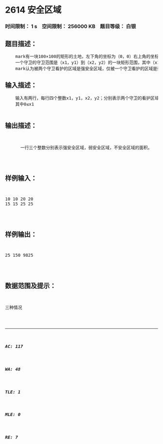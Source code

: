 # 2614 安全区域   
### 时间限制： 1 s&nbsp;&nbsp;&nbsp;&nbsp;空间限制： 256000 KB&nbsp;&nbsp;&nbsp;&nbsp;题目等级： 白银  
## 题目描述：  

<pre>
    mark有一块100×100的矩形的土地，左下角的坐标为（0，0）右上角的坐标为（100，100）。他无聊的时候在里面种满了西瓜，但是总有人来偷，于是他买了两个守卫。
    一个守卫的守卫范围是（x1，y1）到（x2，y2）的一块矩形范围，其中（x1，y1）代表左下角（x2，y2）代表右上角。
    mark认为被两个守卫看护的区域是强安全区域，仅被一个守卫看护的区域是弱安全区域，而没有被守卫看护的区域是不安全区域。现在mark想让你告诉他这三种区域的面积分别是多少。
</pre>
  
  
## 输入描述：  

<pre>
    输入有两行，每行四个整数x1，y1，x2，y2；分别表示两个守卫的看护区域。
    其中0≤x1<x2，y1<y2≤100，且两个矩形肯定有公共区域。
</pre>
  
  
## 输出描述：  

<pre>
      一行三个整数分别表示强安全区域，弱安全区域，不安全区域的面积。
</pre>
  
  
## 样例输入：  

<pre>
10 10 20 20 
15 15 25 25
</pre>
  
  
## 样例输出：  

<pre>
25 150 9825
</pre>
  
  
## 数据范围及提示：  

<pre>
三种情况
</pre>
  
  
***  

##### AC: 117  
##### WA: 48  
##### TLE: 1  
##### MLE: 0  
##### RE: 7  
